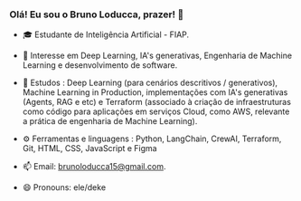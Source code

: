 ### Olá! Eu sou o Bruno Loducca, prazer! 👋

- 🎓 Estudante de Inteligência Artificial - FIAP.

- 🔭 Interesse em Deep Learning, IA's generativas, Engenharia de Machine Learning e desenvolvimento de software. 

- 🌱 Estudos : Deep Learning (para cenários descritivos / generativos), Machine Learning in Production, implementações com IA's generativas (Agents, RAG e etc) e Terraform (associado à criação de
  infraestruturas como código para aplicações em serviços Cloud, como AWS, relevante a prática de engenharia de Machine Learning).

- ⚙️ Ferramentas e linguagens : Python, LangChain, CrewAI, Terraform, Git, HTML, CSS, JavaScript e Figma

- 📫 Email: brunoloducca15@gmail.com.

- 😄 Pronouns: ele/deke
